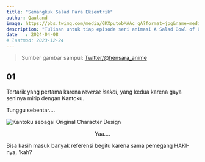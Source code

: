 ```yaml
---
title: "Semangkuk Salad Para Eksentrik"
author: Qauland
image: https://pbs.twimg.com/media/GKXputobMAAc_gA?format=jpg&name=medium
description: "Tulisan untuk tiap episode seri animasi A Salad Bowl of Eccentrics yang mulai tayang di kuartal kedua 2024."
date   : 2024-04-08
# lastmod: 2023-12-24
---
```


> Sumber gambar sampul: [Twitter/@hensara_anime](https://twitter.com/hensara_anime/status/1776082623368184120)

## 01

Tertarik yang pertama karena *reverse isekai*, yang kedua karena gaya seninya mirip dengan Kantoku.

Tunggu sebentar....

![Kantoku sebagai Original Character Design](/images/kantoku_originalcharacterdesign.png)

<p align="center">Yaa....</p>

Bisa kasih masuk banyak referensi begitu karena sama pemegang HAKI-nya, 'kah?